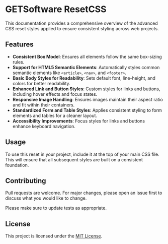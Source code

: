 # GETSoftware ResetCSS

This documentation provides a comprehensive overview of the advanced CSS reset styles applied to ensure consistent styling across web projects.

## Features
- **Consistent Box Model**: Ensures all elements follow the same box-sizing rules.
- **Support for HTML5 Semantic Elements**: Automatically styles common semantic elements like `<article>`, `<nav>`, and `<footer>`.
- **Basic Body Styles for Readability**: Sets default font, line-height, and colors for better readability.
- **Enhanced Link and Button Styles**: Custom styles for links and buttons, including hover effects and focus states.
- **Responsive Image Handling**: Ensures images maintain their aspect ratio and fit within their containers.
- **Standardized Form and Table Styles**: Applies consistent styling to form elements and tables for a cleaner layout.
- **Accessibility Improvements**: Focus styles for links and buttons enhance keyboard navigation.

## Usage
To use this reset in your project, include it at the top of your main CSS file. This will ensure that all subsequent styles are built on a consistent foundation.

## Contributing
Pull requests are welcome. For major changes, please open an issue first to discuss what you would like to change.

Please make sure to update tests as appropriate.

## License
This project is licensed under the [MIT License](https://choosealicense.com/licenses/mit/).
